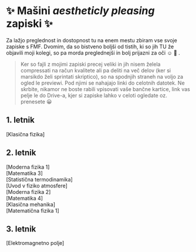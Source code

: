 # :sparkles: Mašini *aestheticly pleasing* zapiski :sparkles:
Za lažjo preglednost in dostopnost tu na enem mestu zbiram vse svoje zapiske s FMF. Dvomim, da so bistveno boljši od tistih, ki so jih TU že objavili moji kolegi, so pa morda preglednejši in bolj prijazni za oči :relaxed: :hibiscus: .

> Ker so fajli z mojimi zapiski precej veliki in jih nisem želela compressati na račun kvalitete ali pa deliti na več delov (ker si marsikdo želi sprintati skriptico), so na spodnjih straneh na voljo za ogled le previewi. Pod njimi se nahajajo linki do celotnih datotek. Ne skrbite, nikamor ne boste rabili vpisovati vaše bančne kartice, link vas pelje le do Drive-a, kjer si zapiske lahko v celoti ogledate oz. prenesete :grinning:

## 1. letnik
[Klasična fizika]

## 2. letnik
[Moderna fizika 1] \
[Matematika 3] \
[Statistična termodinamika] \
[Uvod v fiziko atmosfere] \
[Moderna fizika 2] \
[Matematika 4] \
[Klasična mehanika] \
[Matematična fizika 1] 

## 3. letnik
[Elektromagnetno polje]
